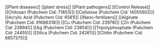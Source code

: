 [[Plant diseases]]
[[plant stress]]
[[Plant pathogens]]
[[Control Release]]
[[Chitosan (Pubchem Cid: 71853)]]
[[Cellulose (Pubchem Cid: 14055602)]]
[[Acrylic Acid (Pubchem Cid: 6581)]]
[[Nano-fertilizers]]
[[Alginate (Pubchem Cid: 91666318)]]
[[Cu (Pubchem Cid: 23978)]]
[[Zn (Pubchem Cid: 23994)]]
[[Ag (Pubchem Cid: 23954)]]
[[Tripolyphosphate (Pubchem Cid: 24455)]]
[[Silica (Pubchem Cid: 24261)]]
[[Chitin (Pubchem Cid: 6857375)]]
